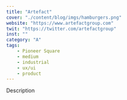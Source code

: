 ```yaml
---
title: "Artefact"
cover: "./content/blog/imgs/hamburgers.png"
website: "https://www.artefactgroup.com"
twit: "https://twitter.com/artefactgroup"
inst: ""
category: "A"
tags:
    - Pioneer Square
    - medium
    - industrial
    - ux/ui
    - product
---
```


Description
